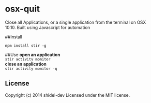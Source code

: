 # osx-quit

Close all Applications, or a single application from the terminal on OSX 10.10.  Built using Javascript for automation

##Install

```npm install stir -g ```

##Use
**open an application**   
```stir activity monitor```   
**close an application**   
```stir activity monitor -q ```   

## License
Copyright (c) 2014 shidel-dev
Licensed under the MIT license.
